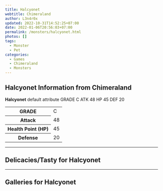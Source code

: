 ```yaml
---
title: Halcyonet
webtitle: Chimeraland
author: L3n4r0x
updated: 2022-10-31T14:52:25+07:00
date: 2022-01-06T20:56:03+07:00
permalink: /monsters/halcyonet.html
photos: []
tags:
  - Monster
  - Pet
categories:
  - Games
  - Chimeraland
  - Monsters
---
```


<section id="bootstrap-wrapper"><link rel="stylesheet" href="https://cdn.statically.io/gh/dimaslanjaka/Web-Manajemen/40ac3225/css/bootstrap-4.5-wrapper.css"/><h1>Halcyonet Information from Chimeraland</h1><p><b>Halcyonet</b> default attribute GRADE C ATK 48 HP 45 DEF 20<table><tr><th>GRADE</th><td>C</td></tr><tr><th>Attack</th><td>48</td></tr><tr><th>Health Point (HP)</th><td>45</td></tr><tr><th>Defense</th><td>20</td></tr></table></p><hr/><h2>Delicacies/Tasty for Halcyonet</h2><hr/><div id="gallery"><h2>Galleries for Halcyonet</h2><div class="row"></div></div></section>
